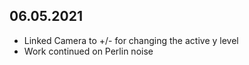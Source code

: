 ## 06.05.2021

* Linked Camera to +/- for changing the active y level
* Work continued on Perlin noise
